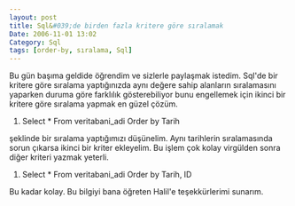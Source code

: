 ```yaml
---
layout: post
title: Sql&#039;de birden fazla kritere göre sıralamak
Date: 2006-11-01 13:02
Category: Sql
tags: [order-by, sıralama, Sql]
---
```


Bu gün başıma geldide öğrendim ve sizlerle paylaşmak istedim. Sql'de bir
kritere göre sıralama yaptığınızda aynı değere sahip alanların
sıralamasını yaparken duruma göre farklılık gösterebiliyor bunu
engellemek için ikinci bir kritere göre sıralama yapmak en güzel
çözüm.

1.  Select * From veritabani_adi Order by Tarih

şeklinde bir sıralama yaptığımızı düşünelim. Aynı tarihlerin
sıralamasında sorun çıkarsa ikinci bir kriter ekleyelim. Bu işlem çok
kolay virgülden sonra diğer kriteri yazmak yeterli.

1.  Select * From veritabani_adi Order by Tarih, ID

Bu kadar kolay. Bu bilgiyi bana öğreten Halil'e teşekkürlerimi sunarım.


